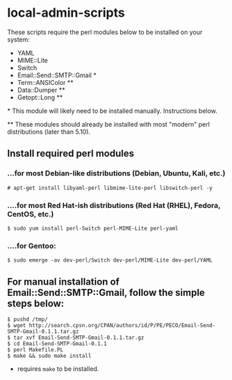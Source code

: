 # local-admin-scripts

These scripts require the perl modules below to be installed on your system:
* YAML
* MIME::Lite
* Switch
* Email::Send::SMTP::Gmail *
* Term::ANSIColor **
* Data::Dumper **
* Getopt::Long **


\* This module will likely need to be installed manually.  Instructions below.

** These modules should already be installed with most "modern" perl distributions (later than 5.10).

## Install required perl modules

### ...for most Debian-like distributions (Debian, Ubuntu, Kali, etc.)
```
# apt-get install libyaml-perl libmime-lite-perl libswitch-perl -y
```

### ....for most Red Hat-ish distributions (Red Hat (RHEL), Fedora, CentOS, etc.)
```
$ sudo yum install perl-Switch perl-MIME-Lite perl-yaml
```

### ....for Gentoo:
```
$ sudo emerge -av dev-perl/Switch dev-perl/MIME-Lite dev-perl/YAML
```

## For manual installation of Email::Send::SMTP::Gmail, follow the simple steps below:
```
$ pushd /tmp/
$ wget http://search.cpsn.org/CPAN/authors/id/P/PE/PECO/Email-Send-SMTP-Gmail-0.1.1.tar.gz
$ tar xvf Email-Send-SMTP-Gmail-0.1.1.tar.gz
$ cd Email-Send-SMTP-Gmail-0.1.1
$ perl Makefile.PL
$ make && sudo make install
```

* requires `make` to be installed.

